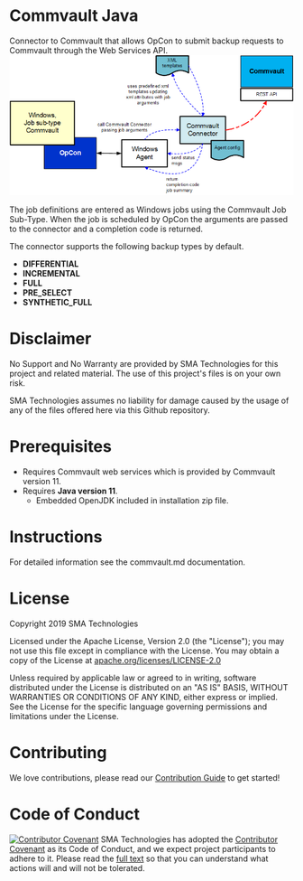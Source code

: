 # Commvault Java
Connector to Commvault that allows OpCon to submit backup requests to Commvault through the Web Services API.
![diagrm](/docs/images/Connector_overview.png)

The job definitions are entered as Windows jobs using the Commvault Job Sub-Type. When the job is scheduled by OpCon the arguments are passed to the connector and a completion code is returned.

The connector supports the following backup types by default.

- **DIFFERENTIAL**
- **INCREMENTAL**
- **FULL**
- **PRE_SELECT**
- **SYNTHETIC_FULL**

# Disclaimer
No Support and No Warranty are provided by SMA Technologies for this project and related material. The use of this project's files is on your own risk.

SMA Technologies assumes no liability for damage caused by the usage of any of the files offered here via this Github repository.

# Prerequisites

- Requires Commvault web services which is provided by Commvault version 11. 
- Requires **Java version 11**.
  - Embedded OpenJDK included in installation zip file.

# Instructions
For detailed information see the commvault.md documentation.
# License
Copyright 2019 SMA Technologies

Licensed under the Apache License, Version 2.0 (the "License");
you may not use this file except in compliance with the License.
You may obtain a copy of the License at [apache.org/licenses/LICENSE-2.0](http://www.apache.org/licenses/LICENSE-2.0)

Unless required by applicable law or agreed to in writing, software
distributed under the License is distributed on an "AS IS" BASIS,
WITHOUT WARRANTIES OR CONDITIONS OF ANY KIND, either express or implied.
See the License for the specific language governing permissions and
limitations under the License.

# Contributing
We love contributions, please read our [Contribution Guide](CONTRIBUTING.md) to get started!

# Code of Conduct
[![Contributor Covenant](https://img.shields.io/badge/Contributor%20Covenant-v2.0%20adopted-ff69b4.svg)](code-of-conduct.md)
SMA Technologies has adopted the [Contributor Covenant](CODE_OF_CONDUCT.md) as its Code of Conduct, and we expect project participants to adhere to it. Please read the [full text](CODE_OF_CONDUCT.md) so that you can understand what actions will and will not be tolerated.
